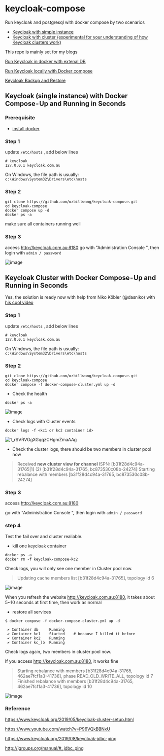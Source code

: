 # keycloak-compose

Run keycloak and postgresql with docker compose by two scenarios
* [Keycloak with simple instance](https://github.com/ozbillwang/keycloak-compose/blob/master/README.md#keycloak-single-instance-with-docker-compose-up-and-running-inseconds)
* [Keycloak with cluster (experimental for your understanding of how Keycloak clusters work)](https://github.com/ozbillwang/keycloak-compose/blob/master/README.md#keycloak-cluster-with-docker-compose-up-and-running-inseconds)

This repo is mainly set for my blogs

[Run Keycloak in docker with extenal DB](https://medium.com/@ozbillwang/run-keycloak-in-docker-with-extenal-db-1b504ad00eae)

[Run Keycloak locally with Docker compose](https://medium.com/@ozbillwang/run-keycloak-locally-with-docker-compose-db9a9f2fb437)

[Keycloak Backup and Restore](https://medium.com/@ozbillwang/keycloak-backup-and-restore-eea87d294b3c)

## Keycloak (single instance) with Docker Compose - Up and Running in Seconds

### Prerequisite
* [install docker](https://docs.docker.com/engine/install/)

### Step 1

update `/etc/hosts` , add below lines

```
# keycloak
127.0.0.1 keycloak.com.au
```

On Windows, the file path is usually: `c:\Windows\System32\Drivers\etc\hosts`

### Step 2
```
git clone https://github.com/ozbillwang/keycloak-compose.git
cd keycloak-compose
docker compose up -d
docker ps -a
```
make sure all containers running well
### Step 3

access http://keycloak.com.au:8180
go with "Administration Console ",  then login with `admin / password `

![image](https://github.com/ozbillwang/keycloak-compose/assets/8954908/0c213c2a-cd7d-4235-b68a-43ca3dc809ec)

## Keycloak Cluster with Docker Compose - Up and Running in Seconds

Yes, the solution is ready now with help from Niko Köbler (@dasniko) with [his cool video](https://www.youtube.com/watch?v=P96VQkBBNxU)

### Step 1

update `/etc/hosts` , add below lines

```
# keycloak
127.0.0.1 keycloak.com.au
```

On Windows, the file path is usually: `c:\Windows\System32\Drivers\etc\hosts`

### Step 2
```
git clone https://github.com/ozbillwang/keycloak-compose.git
cd keycloak-compose
docker compose -f docker-compose-cluster.yml up -d
```

* Check the health
```
docker ps -a
```
![image](https://github.com/ozbillwang/keycloak-compose/assets/8954908/e97b6999-4464-4bad-94c6-39aaed386309)

* Check logs with Cluster events

```
docker logs -f <kc1 or kc2 container id>
```

![1_rSVRVOgXGqqzCHgmZmaAAg](https://github.com/ozbillwang/keycloak-compose/assets/8954908/d62be1fc-5468-41de-b964-eaee0079d4f4)

* Check the cluster logs, there should be two members in cluster pool now

>Received **new cluster view for channel** ISPN: [b31f28d4c94a-31765|1] (2) [b31f28d4c94a-31765, bc873530c08b-24274]
>Starting rebalance with members [b31f28d4c94a-31765, bc873530c08b-24274]


### Step 3

access http://keycloak.com.au:8180

go with "Administration Console ",  then login with `admin / password `

### step 4
Test the fail over and cluster realiable.

* kill one keycloak container
```
docker ps -a
docker rm -f keycloak-compose-kc2
```
Check logs, you will only see one member in Cluster pool now.

>  Updating cache members list [b31f28d4c94a-31765], topology id 6

![image](https://github.com/ozbillwang/keycloak-compose/assets/8954908/3bf3e0ea-e11a-4553-aba3-e61e9c288fb4)

When you refresh the website http://keycloak.com.au:8180, it takes about 5~10 seconds at first time, then work as normal

* restore all services
```
$ docker compose -f docker-compose-cluster.yml up -d

 ✔ Container db     Running 
 ✔ Container kc1    Started    # because I killed it before
 ✔ Container kc2    Running 
 ✔ Container kc_lb  Running
```
Check logs again, two members in cluster pool now. 

If you access http://keycloak.com.au:8180, it works fine

> Starting rebalance with members [b31f28d4c94a-31765, 462ae7fcf1a3-41736], phase READ_OLD_WRITE_ALL, topology id 7
> Finished rebalance with members [b31f28d4c94a-31765, 462ae7fcf1a3-41736], topology id 10

![image](https://github.com/ozbillwang/keycloak-compose/assets/8954908/728ee4a4-10a2-4b8e-a6d7-8641fde0f6c0)

### Reference

https://www.keycloak.org/2019/05/keycloak-cluster-setup.html

https://www.youtube.com/watch?v=P96VQkBBNxU

https://www.keycloak.org/2019/08/keycloak-jdbc-ping

http://jgroups.org/manual/#_jdbc_ping
